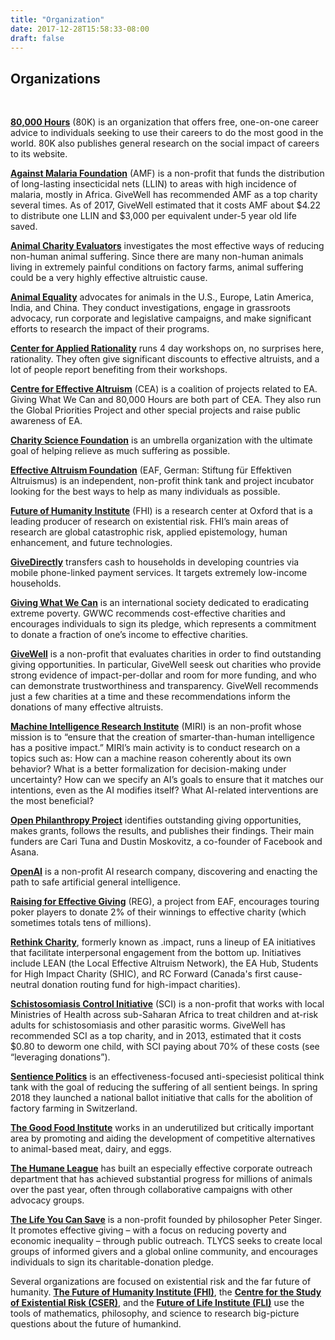 ```yaml
---
title: "Organization"
date: 2017-12-28T15:58:33-08:00
draft: false
---
```


## Organizations
<br>

__**[80,000 Hours](https://80000hours.org/)**__ (80K) is an organization that offers free, one-on-one career advice to individuals seeking to use their careers to do the most good in the world. 80K also publishes general research on the social impact of careers to its website.

__**[Against Malaria Foundation](https://www.againstmalaria.com/)**__ (AMF) is a non-profit that funds the distribution of long-lasting insecticidal nets (LLIN) to areas with high incidence of malaria, mostly in Africa. GiveWell has recommended AMF as a top charity several times. As of 2017, GiveWell estimated that it costs AMF about $4.22 to distribute one LLIN and $3,000 per equivalent under-5 year old life saved.

__**[Animal Charity Evaluators](https://animalcharityevaluators.org/)**__ investigates the most effective ways of reducing non-human animal suffering. Since there are many non-human animals living in extremely painful conditions on factory farms, animal suffering could be a very highly effective altruistic cause.

__**[Animal Equality](https://www.animalequality.de/)**__ advocates for animals in the U.S., Europe, Latin America, India, and China. They conduct investigations, engage in grassroots advocacy, run corporate and legislative campaigns, and make significant efforts to research the impact of their programs.

__**[Center for Applied Rationality](http://rationality.org/)**__ runs 4 day workshops on, no surprises here, rationality. They often give significant discounts to effective altruists, and a lot of people report benefiting from their workshops.

__**[Centre for Effective Altruism](https://www.centreforeffectivealtruism.org/)**__ (CEA) is a coalition of projects related to EA. Giving What We Can and 80,000 Hours are both part of CEA. They also run the Global Priorities Project and other special projects and raise public awareness of EA.

__**[Charity Science Foundation](http://www.charityscience.com/)**__ is an umbrella organization with the ultimate goal of helping relieve as much suffering as possible.

__**[Effective Altruism Foundation](https://ea-foundation.org/)**__ (EAF, German: Stiftung für Effektiven Altruismus) is an independent, non-profit think tank and project incubator looking for the best ways to help as many individuals as possible.

__**[Future of Humanity Institute](https://www.fhi.ox.ac.uk/)**__ (FHI) is a research center at Oxford that is a leading producer of research on existential risk. FHI’s main areas of research are global catastrophic risk, applied epistemology, human enhancement, and future technologies.

__**[GiveDirectly](https://www.givedirectly.org/)**__ transfers cash to households in developing countries via mobile phone-linked payment services. It targets extremely low-income households.

__**[Giving What We Can](https://www.givingwhatwecan.org/)**__ is an international society dedicated to eradicating extreme poverty. GWWC recommends cost-effective charities and encourages individuals to sign its pledge, which represents a commitment to donate a fraction of one’s income to effective charities.

__**[GiveWell](https://www.givewell.org/)**__ is a non-profit that evaluates charities in order to find outstanding giving opportunities. In particular, GiveWell seesk out charities who provide strong evidence of impact-per-dollar and room for more funding, and who can demonstrate trustworthiness and transparency. GiveWell recommends just a few charities at a time and these recommendations inform the donations of many effective altruists.

__**[Machine Intelligence Research Institute](https://intelligence.org/)**__ (MIRI) is an non-profit whose mission is to “ensure that the creation of smarter-than-human intelligence has a positive impact.” MIRI’s main activity is to conduct research on a topics such as: How can a machine reason coherently about its own behavior? What is a better formalization for decision-making under uncertainty? How can we specify an AI’s goals to ensure that it matches our intentions, even as the AI modifies itself? What AI-related interventions are the most beneficial?

__**[Open Philanthropy Project](https://www.openphilanthropy.org/)**__ identifies outstanding giving opportunities, makes grants, follows the results, and publishes their findings. Their main funders are Cari Tuna and Dustin Moskovitz, a co-founder of Facebook and Asana.

__**[OpenAI](https://openai.com/)**__ is a non-profit AI research company, discovering and enacting the path to safe
artificial general intelligence.

__**[Raising for Effective Giving](https://reg-charity.org/)**__ (REG), a project from EAF, encourages touring poker players to donate 2% of their winnings to effective charity (which sometimes totals tens of millions).

__**[Rethink Charity](https://rtcharity.org/)**__, formerly known as .impact, runs a lineup of EA initiatives that facilitate interpersonal engagement from the bottom up. Initiatives include LEAN (the Local Effective Altruism Network), the EA Hub, Students for High Impact Charity (SHIC), and RC Forward (Canada's first cause-neutral donation routing fund for high-impact charities).

__**[Schistosomiasis Control Initiative](https://www.imperial.ac.uk/schistosomiasis-control-initiative)**__ (SCI) is a non-profit that works with local Ministries of Health across sub-Saharan Africa to treat children and at-risk adults for schistosomiasis and other parasitic worms. GiveWell has recommended SCI as a top charity, and in 2013, estimated that it costs $0.80 to deworm one child, with SCI paying about 70% of these costs (see “leveraging donations”).

__**[Sentience Politics](https://sentience-politics.org/)**__ is an effectiveness-focused anti-speciesist political think tank with the goal of reducing the suffering of all sentient beings. In spring 2018 they launched a national ballot initiative that calls for the abolition of factory farming in Switzerland.

__**[The Good Food Institute](http://www.gfi.org/)**__ works in an underutilized but critically important area by promoting and aiding the development of competitive alternatives to animal-based meat, dairy, and eggs.

__**[The Humane League](https://thehumaneleague.org/)**__ has built an especially effective corporate outreach department that has achieved substantial progress for millions of animals over the past year, often through collaborative campaigns with other advocacy groups.

__**[The Life You Can Save](https://www.thelifeyoucansave.org/)**__ is a non-profit founded by philosopher Peter Singer. It promotes effective giving – with a focus on reducing poverty and economic inequality – through public outreach. TLYCS seeks to create local groups of informed givers and a global online community, and encourages individuals to sign its charitable-donation pledge.

Several organizations are focused on existential risk and the far future of humanity. **[The Future of Humanity Institute (FHI)](https://www.fhi.ox.ac.uk/)**, the **[Centre for the Study of Existential Risk (CSER)](https://www.cser.ac.uk/)**, and the **[Future of Life Institute (FLI)](https://futureoflife.org/)** use the tools of mathematics, philosophy, and science to research big-picture questions about the future of humankind.
